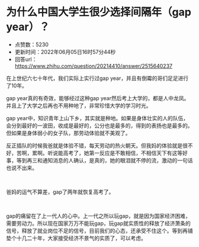 # 为什么中国大学生很少选择间隔年（gap year）？
- 点赞数：5230
- 更新时间：2022年06月05日16时57分44秒
- 回答url：https://www.zhihu.com/question/20214410/answer/2515640237
<body>
 <p data-pid="PDVXwEup">在上世纪六七十年代，我们实际上实行过gap year，并且有倒霉的哥们足足进行了10年。</p>
 <p data-pid="P8U4BsXh">gap year真的有奇效，能够经过这种gap year然后考上大学的，都是人中龙凤。并且上了大学之后再也不用种地了，非常珍惜大学的学习时光。</p>
 <p data-pid="hS3J_I3l">gap year中，知识青年上山下乡，其实就是种地。如果是身体壮实的人的队伍，会分到最好的一波田，收成是最好的，公分也是最多的，得到的表扬也是最多的。但如果是身体弱小的女子队，那劳动体验就不美观了。</p>
 <p data-pid="LWjzq2Fa">反正插队的时候我爸就是体验不错，每天劳动的热火朝天。但我妈的体验就是很不好，苦啊，累啊。听说能高考了，她第一反应是不敢相信，不相信天下有这等好事，等到再三和通知消息的人确认，是真的，她的眼泪就不停的流，激动的一句话也说不出来。</p>
 <p class="ztext-empty-paragraph"><br></p>
 <p data-pid="NC4_rZ3M">爸妈的运气不算差，gap了两年就恢复高考了。</p>
 <p class="ztext-empty-paragraph"><br></p>
 <p data-pid="fisAq9Mr">gap的痛留在了上一代人的心中。上一代之所以玩gap，就是因为国家经济困难，需要劳动力。所以现在国家万万不能玩gap，玩gap就实质性的释放了经济萧条的信号，释放了就业岗位不足的信号，目前我们的心态，还承受不住这个。等到再铺垫个十几二十年，大家接受经济不景气的实质了，可以考虑。</p>
</body>